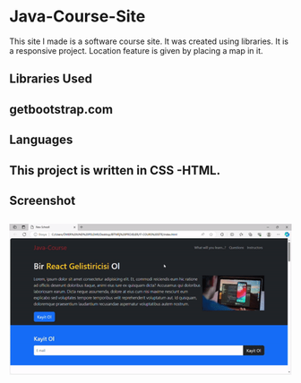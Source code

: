 
<h1>Java-Course-Site</h1>

This site I made is a software course site. It was created using libraries. It is a responsive project. Location feature is given by placing a map in it.

<h2>Libraries Used<h2>

getbootstrap.com

<h2>Languages<h2>

This project is written in CSS -HTML.

<h2>Screenshot<h2>

![](java%20cours.gif)
